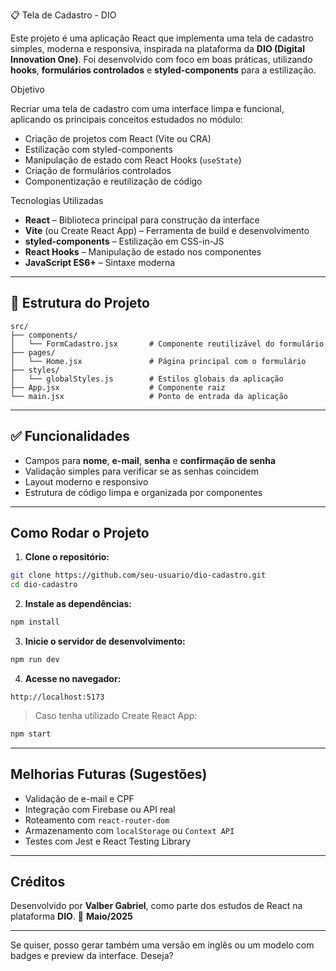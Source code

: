 📋 Tela de Cadastro - DIO

Este projeto é uma aplicação React que implementa uma tela de cadastro simples, moderna e responsiva, inspirada na plataforma da **DIO (Digital Innovation One)**. Foi desenvolvido com foco em boas práticas, utilizando **hooks**, **formulários controlados** e **styled-components** para a estilização.

Objetivo

Recriar uma tela de cadastro com uma interface limpa e funcional, aplicando os principais conceitos estudados no módulo:

* Criação de projetos com React (Vite ou CRA)
* Estilização com styled-components
* Manipulação de estado com React Hooks (`useState`)
* Criação de formulários controlados
* Componentização e reutilização de código

Tecnologias Utilizadas

* **React** – Biblioteca principal para construção da interface
* **Vite** (ou Create React App) – Ferramenta de build e desenvolvimento
* **styled-components** – Estilização em CSS-in-JS
* **React Hooks** – Manipulação de estado nos componentes
* **JavaScript ES6+** – Sintaxe moderna

---

## 📁 Estrutura do Projeto

```
src/
├── components/
│   └── FormCadastro.jsx       # Componente reutilizável do formulário
├── pages/
│   └── Home.jsx               # Página principal com o formulário
├── styles/
│   └── globalStyles.js        # Estilos globais da aplicação
├── App.jsx                    # Componente raiz
└── main.jsx                   # Ponto de entrada da aplicação
```

---

## ✅ Funcionalidades

* Campos para **nome**, **e-mail**, **senha** e **confirmação de senha**
* Validação simples para verificar se as senhas coincidem
* Layout moderno e responsivo
* Estrutura de código limpa e organizada por componentes

---

## Como Rodar o Projeto

1. **Clone o repositório:**

```bash
git clone https://github.com/seu-usuario/dio-cadastro.git 
cd dio-cadastro
```

2. **Instale as dependências:**

```bash
npm install
```

3. **Inicie o servidor de desenvolvimento:**

```bash
npm run dev
```

4. **Acesse no navegador:**

```
http://localhost:5173
```

> Caso tenha utilizado Create React App:

```bash
npm start
```

---

## Melhorias Futuras (Sugestões)

* Validação de e-mail e CPF
* Integração com Firebase ou API real
* Roteamento com `react-router-dom`
* Armazenamento com `localStorage` ou `Context API`
* Testes com Jest e React Testing Library

---

## Créditos

Desenvolvido por **Valber Gabriel**, como parte dos estudos de React na plataforma **DIO**.
📅 **Maio/2025**

---

Se quiser, posso gerar também uma versão em inglês ou um modelo com badges e preview da interface. Deseja?
